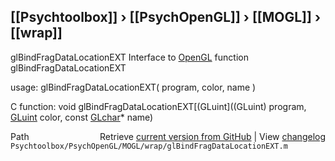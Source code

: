 ## [[Psychtoolbox]] &#8250; [[PsychOpenGL]] &#8250; [[MOGL]] &#8250; [[wrap]]

glBindFragDataLocationEXT  Interface to [OpenGL](OpenGL) function glBindFragDataLocationEXT  
  
usage:  glBindFragDataLocationEXT( program, color, name )  
  
C function:  void glBindFragDataLocationEXT[(GLuint]((GLuint) program, [GLuint](GLuint) color, const [GLchar](GLchar)\* name)  




<div class="code_header" style="text-align:right;">
  <span style="float:left;">Path&nbsp;&nbsp;</span> <span class="counter">Retrieve <a href=
  "https://raw.github.com/Psychtoolbox-3/Psychtoolbox-3/beta/Psychtoolbox/PsychOpenGL/MOGL/wrap/glBindFragDataLocationEXT.m">current version from GitHub</a> | View <a href=
  "https://github.com/Psychtoolbox-3/Psychtoolbox-3/commits/beta/Psychtoolbox/PsychOpenGL/MOGL/wrap/glBindFragDataLocationEXT.m">changelog</a></span>
</div>
<div class="code">
  <code>Psychtoolbox/PsychOpenGL/MOGL/wrap/glBindFragDataLocationEXT.m</code>
</div>

